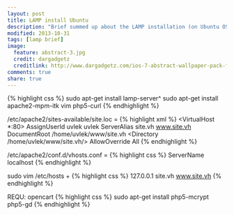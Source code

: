 ```yaml
---
layout: post
title: LAMP install Ubuntu
description: "Brief summed up about the LAMP installation (on Ubuntu OS)."
modified: 2013-10-31
tags: [lamp brief]
image:
  feature: abstract-3.jpg
  credit: dargadgetz
  creditlink: http://www.dargadgetz.com/ios-7-abstract-wallpaper-pack-for-iphone-5-and-ipod-touch-retina/
comments: true
share: true
---
```


{% highlight css %}
sudo apt-get install lamp-server^
sudo apt-get install apache2-mpm-itk vim php5-curl
{% endhighlight %}

/etc/apache2/sites-available/site.loc =
{% highlight xml %}
<VirtualHost *:80>
  <IfModule mpm_itk_module>
    AssignUserId uvlek uvlek
  </IfModule>
  ServerAlias site.vh www.site.vh
  DocumentRoot /home/uvlek/www/site.vh
  <Directory /home/uvlek/www/site.vh/>
    AllowOverride All
  </Directory>
</VirtualHost>
{% endhighlight %}
 
/etc/apache2/conf.d/vhosts.conf =
{% highlight css %}
ServerName localhost
{% endhighlight %}

sudo vim /etc/hosts
+
{% highlight css %}
127.0.0.1 site.vh www.site.vh
{% endhighlight %}

REQU:
opencart
{% highlight css %}
sudo apt-get install php5-mcrypt php5-gd
{% endhighlight %}